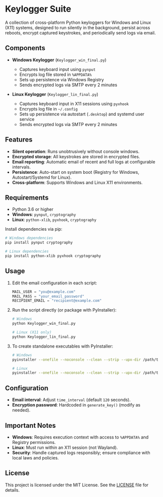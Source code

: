 # Keylogger Suite

A collection of cross-platform Python keyloggers for Windows and Linux (X11) systems, designed to run silently in the background, persist across reboots, encrypt captured keystrokes, and periodically send logs via email.

## Components

- **Windows Keylogger** (`Keylogger_win_final.py`)
  - Captures keyboard input using `pynput`
  - Encrypts log file stored in `%APPDATA%`
  - Sets up persistence via Windows Registry
  - Sends encrypted logs via SMTP every 2 minutes

- **Linux Keylogger** (`Keylogger_lin_final.py`)
  - Captures keyboard input in X11 sessions using `pyxhook`
  - Encrypts log file in `~/.config`
  - Sets up persistence via autostart (`.desktop`) and systemd user service
  - Sends encrypted logs via SMTP every 2 minutes

## Features

- **Silent operation**: Runs unobtrusively without console windows.
- **Encrypted storage**: All keystrokes are stored in encrypted files.
- **Email reporting**: Automatic email of recent and full logs at configurable intervals.
- **Persistence**: Auto-start on system boot (Registry for Windows, Autostart/Systemd for Linux).
- **Cross-platform**: Supports Windows and Linux X11 environments.

## Requirements

- Python 3.6 or higher
- **Windows**: `pynput`, `cryptography`
- **Linux**: `python-xlib`, `pyxhook`, `cryptography`

Install dependencies via pip:

```bash
# Windows dependencies
pip install pynput cryptography

# Linux dependencies
pip install python-xlib pyxhook cryptography
```

## Usage

1. Edit the email configuration in each script:
   ```python
   MAIL_USER = "you@example.com"
   MAIL_PASS = "your_email_password"
   RECIPIENT_EMAIL = "recipient@example.com"
   ```
2. Run the script directly (or package with PyInstaller):
   ```bash
   # Windows
   python Keylogger_win_final.py

   # Linux (X11 only)
   python Keylogger_lin_final.py
   ```

3. To create standalone executables with PyInstaller:
   ```bash
   # Windows
   pyinstaller --onefile --noconsole --clean --strip --upx-dir /path/to/upx --log-level WARN --hidden-import=pynput.keyboard._win32 --hidden-import=pynput._util.win32 --hidden-import=cryptography.hazmat.bindings.openssl Keylogger_win_final.py
   
   # Linux
   pyinstaller --onefile --noconsole --clean --strip --upx-dir /path/to/upx --log-level WARN --hidden-import=pyxhook --hidden-import=Xlib --hidden-import=Xlib.display --hidden-import=cryptography.hazmat.bindings.openssl Keylogger_lin_final.py

   ```

## Configuration

- **Email interval**: Adjust `time_interval` (default `120` seconds).
- **Encryption password**: Hardcoded in `generate_key()` (modify as needed).

## Important Notes

- **Windows**: Requires execution context with access to `%APPDATA%` and Registry permissions.
- **Linux**: Must run within an X11 session (not Wayland).
- **Security**: Handle captured logs responsibly; ensure compliance with local laws and policies.

## License

This project is licensed under the MIT License. See the [LICENSE](LICENSE) file for details.

